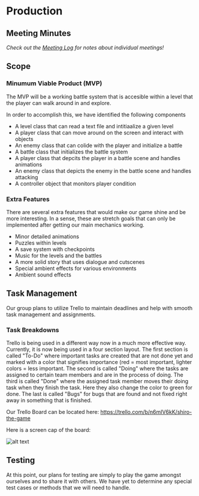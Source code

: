 # Production

## Meeting Minutes
_Check out the [Meeting Log](mtgLog.md) for notes about individual meetings!_

## Scope

### Minumum Viable Product (MVP)
The MVP will be a working battle system that is accesible within a level that the player can walk around in and explore.    

In order to accomplish this, we have identified the following components
*  A level class that can read a text file and intitiaalize a given level
*  A player class that can move around on the screen and interact with objects
*  An enemy class that can colide with the player and initialize a battle
*  A battle class that initializes the battle system
*  A player class that depcits the player in a battle scene and handles animations
*  An enemy class that depicts the enemy in the battle scene and handles attacking
*  A controller object that monitors player condition

### Extra Features
There are several extra features that would make our game shine and be more interesting. In a sense, these are stretch goals that can only
be implemented after getting our main mechanics working.
*  Minor detailed animations
*  Puzzles within levels
*  A save system with checkpoints
*  Music for the levels and the battles
*  A more solid story that uses dialogue and cutscenes
*  Special ambient effects for various environments
*  Ambient sound effects

## Task Management
Our group plans to utilize Trello to maintain deadlines and help with smooth task management and assignments.

### Task Breakdowns
Trello is being used in a different way now in a much more effective way. Currently, it is now being used in a four section layout. The first section is called "To-Do" where
important tasks are created that are not done yet and marked with a color that signifies importance (red = most important, lighter colors = less important. The second is called "Doing"
where the tasks are assigned to certain team members and are in the process of doing. The third is called "Done" where the assigned task member moves their doing task when they 
finish the task. Here they also change the color to green for done. The last is called "Bugs" for bugs that are found and not fixed right away in something that is finished.

Our Trello Board can be located here: https://trello.com/b/n6mIV6kK/shiro-the-game

Here is a screen cap of the board:

![alt text](https://kgcoe-git.rit.edu/eh8582/gdaps2-2185-section_2_Team_3/raw/master/doc/Trello.png "Trello Board")

## Testing
At this point, our plans for testing are simply to play the game amongst ourselves and to share it with others. We have yet to determine
any special test cases or methods that we will need to handle.
